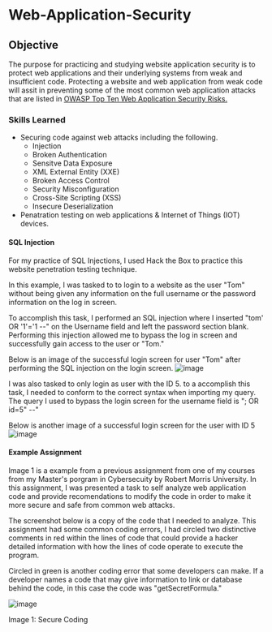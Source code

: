# Web-Application-Security

## Objective
The purpose for practicing and studying website application security is to protect web applications and their underlying systems from weak and insufficient code. Protecting a website and web application from weak code will assit in preventing some of the most common web application attacks that are listed in <a href="https://owasp.org/www-project-top-ten/">OWASP Top Ten Web Application Security Risks.</a> 

### Skills Learned
- Securing code against web attacks including the following.
  - Injection
  - Broken Authentication
  - Sensitve Data Exposure
  - XML External Entity (XXE)
  - Broken Access Control
  - Security Misconfiguration
  - Cross-Site Scripting (XSS)
  - Insecure Deserialization
- Penatration testing on web applications & Internet of Things (IOT) devices.

#### SQL Injection 
For my practice of SQL Injections, I used Hack the Box to practice this website penetration testing technique.

In this example, I was tasked to to login to a website as the user "Tom" without being given any information on the full username or the password information on the log in screen.

To accomplish this task, I performed an SQL injection where I inserted "tom' OR '1'='1 --" on the Username field and left the password section blank. Performing this injection allowed me to bypass the log in screen and successfully gain access to the user or "Tom."

Below is an image of the successful login screen for user "Tom" after performing the SQL injection on the login screen.
![image](https://github.com/user-attachments/assets/5d4b80a0-8dab-465b-9efa-c8cb0e19a721)

I was also tasked to only login as user with the ID 5. to a accomplish this task, I needed to conform to the correct syntax when importing my query. The query I used to bypass the login screen for the username field is "; OR  id=5" --"

Below is another image of a successful login screen for the user with ID 5
![image](https://github.com/user-attachments/assets/30569add-1b96-49ad-a7ce-c1aa1f8f9496)



#### Example Assignment
Image 1 is a example from a previous assignment from one of my courses from my Master's porgram in Cybersecuity by Robert Morris University. In this assignment, I was presented a task to self analyze web application code and provide recomendations to modify the code in order to make it more secure and safe from common web attacks. 

The screenshot below is a copy of the code that I needed to analyze. This assignment had some common coding errors, I had circled two distinctive comments in red within the lines of code that could provide a hacker detailed information with how the lines of code operate to execute the program.

Circled in green is another coding error that some developers can make. If a developer names a code that may give information to link or database behind the code, in this case the code was "getSecretFormula."  


![image](https://github.com/user-attachments/assets/625f88dd-448d-4186-91ad-416d7ebda38e)

Image 1: Secure Coding
